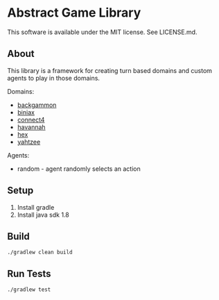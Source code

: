 Abstract Game Library
=====================

This software is available under the MIT license. See LICENSE.md.

About
-----

This library is a framework for creating turn based
domains and custom agents to play in those domains.

Domains:
- [backgammon](https://en.wikipedia.org/wiki/Backgammon)
- [biniax](https://en.wikipedia.org/wiki/Biniax)
- [connect4](https://en.wikipedia.org/wiki/Connect4)
- [havannah](https://en.wikipedia.org/wiki/Havannah)
- [hex](https://en.wikipedia.org/wiki/Hex_%28board_game%29)
- [yahtzee](https://en.wikipedia.org/wiki/Yahtzee)

Agents:
- random - agent randomly selects an action

Setup
-----

1. Install gradle
2. Install java sdk 1.8

Build
-----

    ./gradlew clean build

Run Tests
---------------

    ./gradlew test

